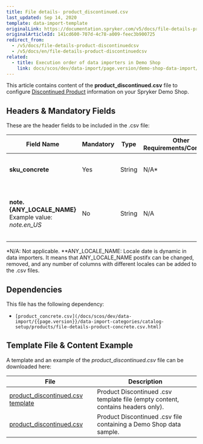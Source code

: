 ```yaml
---
title: File details- product_discontinued.csv
last_updated: Sep 14, 2020
template: data-import-template
originalLink: https://documentation.spryker.com/v5/docs/file-details-product-discontinuedcsv
originalArticleId: 141cd600-707d-4c78-a009-feec3b900725
redirect_from:
  - /v5/docs/file-details-product-discontinuedcsv
  - /v5/docs/en/file-details-product-discontinuedcsv
related:
  - title: Execution order of data importers in Demo Shop
    link: docs/scos/dev/data-import/page.version/demo-shop-data-import/execution-order-of-data-importers-in-demo-shop.html
---
```


This article contains content of the **product_discontinued.csv** file to configure [Discontinued Product](/docs/scos/user/features/{{page.version}}/product-feature-overview/discontinued-products-overview.html) information on your Spryker Demo Shop.

## Headers & Mandatory Fields 
These are the header fields to be included in the .csv file:

| Field Name | Mandatory | Type | Other Requirements/Comments | Description |
| --- | --- | --- | --- | --- |
| **sku_concrete** | Yes | String |N/A* | SKU of the concrete discontinued product. |
| **note.{ANY_LOCALE_NAME}**<br>Example value: *note.en_US* | No | String |N/A | Note translated into the specified locale (US for our example).  |
*N/A: Not applicable.
**ANY_LOCALE_NAME: Locale date is dynamic in data importers. It means that ANY_LOCALE_NAME postifx can be changed, removed, and any number of columns with different locales can be added to the .csv files.

## Dependencies

This file has the following dependency:
*     [product_concrete.csv](/docs/scos/dev/data-import/{{page.version}}/data-import-categories/catalog-setup/products/file-details-product-concrete.csv.html)

## Template File & Content Example
A template and an example of the *product_discontinued.csv*  file can be downloaded here:

| File | Description |
| --- | --- |
| [product_discontinued.csv template](https://spryker.s3.eu-central-1.amazonaws.com/docs/Developer+Guide/Back-End/Data+Manipulation/Data+Ingestion/Data+Import/Data+Import+Categories/Merchandising+Setup/Product+Merchandising/Template+product_discontinued.csv) | Product Discontinued .csv template file (empty content, contains headers only). |
| [product_discontinued.csv](https://spryker.s3.eu-central-1.amazonaws.com/docs/Developer+Guide/Back-End/Data+Manipulation/Data+Ingestion/Data+Import/Data+Import+Categories/Merchandising+Setup/Product+Merchandising/product_discontinued.csv) | Product Discontinued .csv file containing a Demo Shop data sample. |
